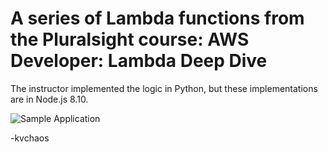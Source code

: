 # A series of Lambda functions from the Pluralsight course:   AWS Developer: Lambda Deep Dive

The instructor implemented the logic in Python, but these implementations are in Node.js 8.10.

![Sample Application](https://s3.amazonaws.com/cnkv/public/PluralsightLambdaDeepDriveDemoApplication.jpg)

-kvchaos


